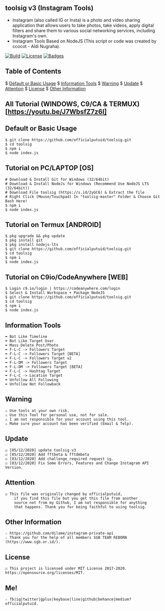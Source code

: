 ## toolsig v3 (Instagram Tools)
* Instagram (also called IG or Insta) is a photo and video sharing application that allows users to take photos, take videos, apply digital filters and share them to various social networking services, including Instagram's own.
* Instagram Tools Based on NodeJS (This script or code was created by ccocot - Aldi Nugraha).

[![Build](https://img.shields.io/badge/Codename_-_officialputuid-brightgreen.svg)]()
[![License](http://img.shields.io/:license-MIT-brightgreen.svg?style=flat)](LICENSE)
[![Badges](https://img.shields.io/badge/badges-%F0%9F%91%8D-brightgreen.svg)](https://shields.io/)

## Table of Contents
$ [Default or Basic Usage](#Default-or-Basic-Usage)
$ [Information Tools](#Information-Tools)
$ [Warning](#Warning)
$ [Update](#Update)
$ [Attention](#Attention)
$ [License](#License)
$ [Other Information](#Other-Information)

## All Tutorial (WINDOWS, C9/CA & TERMUX) [https://youtu.be/J7WbsfZ7z6I]

## Default or Basic Usage
	$ git clone https://github.com/officialputuid/toolsig.git
	$ cd toolsig
	$ npm i
	$ node index.js
	
## Tutorial on PC/LAPTOP [OS]
	# Download & Install Git for Windows (32/64bit)
	# Download & Install NodeJs for Windows (Recommend Use NodeJS LTS (32/64bit))
	# Download File toolsig (https://s.id/2yGC6) & Extract the file
	# Right Click (Mouse/Touchpad) In "toolsig-master" Folder & Choose Git Bash Here!
	$ npm i
	$ node index.js

## Tutorial on Termux [ANDROID]
	$ pkg upgrade && pkg update
	$ pkg install git
	$ pkg install nodejs-lts
	$ git clone https://github.com/officialputuid/toolsig.git
	$ cd toolsig
	$ npm i
	$ node index.js

## Tutorial on C9io/CodeAnywhere [WEB]
	$ Login c9.io/login | https://codeanywhere.com/login
	$ Select & Install Workspace + Package NodeJS
	$ git clone https://github.com/officialputuid/toolsig.git
	$ cd toolsig
	$ npm i
	$ node index.js

## Information Tools
	➥ Bot Like Timeline
	➥ Bot Like Target User
	➥ Mass Delete Post/Photo
	➥ F-L-C -> Followers Target
	➥ F-L-C -> Followers Target [BETA]
	➥ F-L-C -> Followers Target v2
	➥ F-L-DM -> Followers Target
	➥ F-L-DM -> Followers Target [BETA]
	➥ F-L-C -> Hashtag Target
	➥ F-L-C -> Location Target
	➥ Unfollow All Following
	➥ Unfollow Not Followback

## Warning
	⚠ Use tools at your own risk.
	⚠ Use this Tool for personal use, not for sale.
	⚠ I am not responsible for your account using this tool.
	⚠ Make sure your account has been verified (Email & Telp).

## Update
	☑ [05/12/2020] update toolsig v3
	☑ [05/12/2020] Add fftbeta & fftdmbeta
	☑ [03/12/2020] Add challenge_required request ig.
	☑ [03/12/2020] Fix Some Errors, Features and Change Instagram API Version.

## Attention
	☑ This file was originally changed by officialputuid,
		if you find this file but you get this file from another
		source not from my Github, I am not responsible for anything
		that happens. Thank you for being faithful to using toolsig.

## Other Information
	☆ https://github.com/dilame/instagram-private-api
	☆ Thank you for the help of all members SGB TEAM REBORN (https://www.sgb.or.id/).

## License
	☑ This project is licensed under MIT License 2017-2020. https://opensource.org/licenses/MIT.

## Me!
	☆ fb|ig|twitter|gplus|keybase|line|github|behance|medium? officialputuid.

